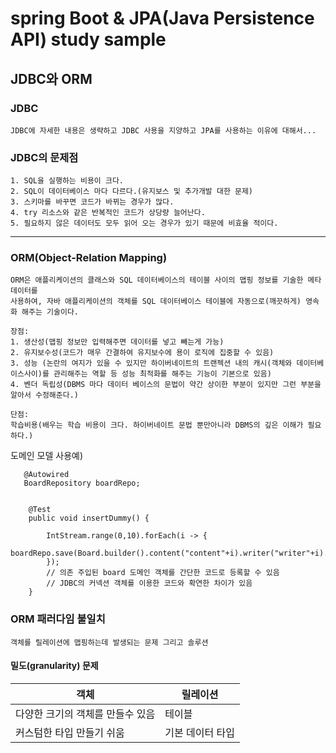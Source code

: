 # spring Boot & JPA(Java Persistence API) study sample  

## JDBC와 ORM

### JDBC
    JDBC에 자세한 내용은 생략하고 JDBC 사용을 지양하고 JPA를 사용하는 이유에 대해서...

### JDBC의 문제점
    1. SQL을 실행하는 비용이 크다.
    2. SQL이 데이터베이스 마다 다르다.(유지보스 및 추가개발 대한 문제)
    3. 스키마를 바꾸면 코드가 바뀌는 경우가 많다.
    4. try 리소스와 같은 반복적인 코드가 상당량 늘어난다.
    5. 필요하지 않은 데이터도 모두 읽어 오는 경우가 있기 때문에 비효율 적이다. 

* * *

### ORM(Object-Relation Mapping)
    ORM은 애플리케이션의 클래스와 SQL 데이터베이스의 테이블 사이의 맵핑 정보를 기술한 메타데이터를
    사용하여, 자바 애플리케이션의 객체를 SQL 데이터베이스 테이블에 자동으로(깨끗하게) 영속화 해주는 기술이다.

    장점:
    1. 생산성(맵핑 정보만 입력해주면 데이터를 넣고 빼는게 가능)
    2. 유지보수성(코드가 매우 간결하여 유지보수에 용이 로직에 집중할 수 있음)
    3. 성능 (논란의 여지가 있을 수 있지만 하이버네이트의 트랜젝션 내의 캐시(객체와 데이터베이스사이)를 관리해주는 역할 등 성능 최적화를 해주는 기능이 기본으로 있음)
    4. 벤더 독립성(DBMS 마다 데이터 베이스의 문법이 약간 상이한 부분이 있지만 그런 부분을 알아서 수정해준다.)

    단점:
    학습비용(배우는 학습 비용이 크다. 하이버네이트 문법 뿐만아니라 DBMS의 깊은 이해가 필요하다.)


도메인 모델 사용예)
```
   @Autowired
   BoardRepository boardRepo; 

    
    @Test
    public void insertDummy() {

        IntStream.range(0,10).forEach(i -> {
            boardRepo.save(Board.builder().content("content"+i).writer("writer"+i).title("title"+i).build());
        });   
        // 의존 주입된 board 도메인 객체를 간단한 코드로 등록할 수 있음
        // JDBC의 커넥션 객체를 이용한 코드와 확연한 차이가 있음 
    }
```

### ORM 패러다임 불일치
    객체를 릴레이션에 맵핑하는데 발생되는 문제 그리고 솔루션 

#### 밀도(granularity) 문제

|객체|릴레이션|
|------|---|
|다양한 크기의 객체를 만들수 있음|테이블|
|커스텀한 타입 만들기 쉬움|기본 데이터 타입|







